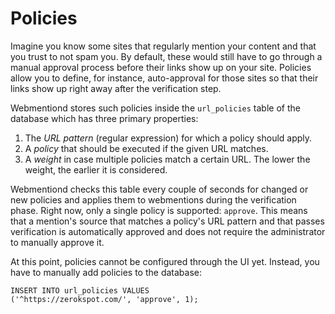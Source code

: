 # Policies

Imagine you know some sites that regularly mention your content and that you
trust to not spam you. By default, these would still have to go through a
manual approval process before their links show up on your site. Policies allow
you to define, for instance, auto-approval for those sites so that their links
show up right away after the verification step.

Webmentiond stores such policies inside the `url_policies` table of the
database which has three primary properties:

1. The *URL pattern* (regular expression) for which a policy should apply.
2. A *policy* that should be executed if the given URL matches.
3. A *weight* in case multiple policies match a certain URL. The lower the
   weight, the earlier it is considered.

Webmentiond checks this table every couple of seconds for changed or new
policies and applies them to webmentions during the verification phase. Right
now, only a single policy is supported: `approve`. This means that a mention's
source that matches a policy's URL pattern and that passes verification is
automatically approved and does not require the administrator to manually
approve it.

At this point, policies cannot be configured through the UI yet. Instead, you
have to manually add policies to the database:

```
INSERT INTO url_policies VALUES
('^https://zerokspot.com/', 'approve', 1);
```
